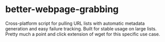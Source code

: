 # better-webpage-grabbing
Cross-platform script for pulling URL lists with automatic metadata generation and easy failure tracking. Built for stable usage on large lists. Pretty much a point and click extension of wget for this specific use case. 
